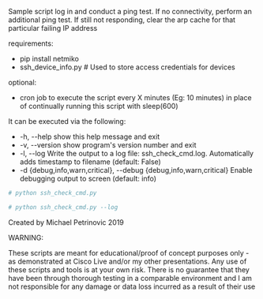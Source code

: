 Sample script log in and conduct a ping test. If no connectivity, perform an additional ping test. If still not responding, clear the arp cache for that particular failing IP address 

requirements:
* pip install netmiko
* ssh_device_info.py  # Used to store access credentials for devices

optional:
* cron job to execute the script every X minutes (Eg: 10 minutes) in place of continually running this script with sleep(600)


It can be executed via the following:
*  -h, --help            show this help message and exit
*  -v, --version         show program's version number and exit
*  -l, --log             Write the output to a log file: ssh_check_cmd.log.
                        Automatically adds timestamp to filename (default:
                        False)
*  -d {debug,info,warn,critical}, --debug {debug,info,warn,critical}
                        Enable debugging output to screen (default: info)


```YAML
# python ssh_check_cmd.py

# python ssh_check_cmd.py --log
```

Created by Michael Petrinovic 2019

WARNING:

These scripts are meant for educational/proof of concept purposes only - as demonstrated at Cisco Live and/or my other presentations. Any use of these scripts and tools is at your own risk. There is no guarantee that they have been through thorough testing in a comparable environment and I am not responsible for any damage or data loss incurred as a result of their use
